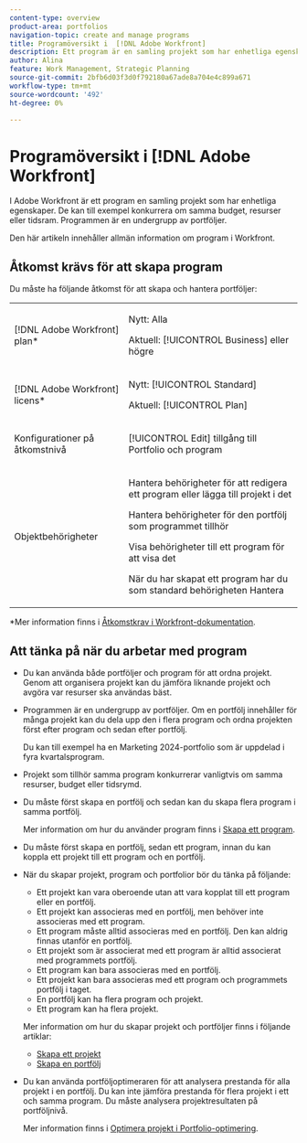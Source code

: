 ```yaml
---
content-type: overview
product-area: portfolios
navigation-topic: create and manage programs
title: Programöversikt i  [!DNL Adobe Workfront]
description: Ett program är en samling projekt som har enhetliga egenskaper. Dessa projekt konkurrerar vanligtvis om samma resurser, budget eller tidskortplats. Programmen är en undergrupp av portföljer. Du kan associera projekt med program innan de läggs till i en portfölj.
author: Alina
feature: Work Management, Strategic Planning
source-git-commit: 2bfb6d03f3d0f792180a67ade8a704e4c899a671
workflow-type: tm+mt
source-wordcount: '492'
ht-degree: 0%

---
```


# Programöversikt i [!DNL Adobe Workfront]

<!-- Audited: 09/2024 -->

I Adobe Workfront är ett program en samling projekt som har enhetliga egenskaper. De kan till exempel konkurrera om samma budget, resurser eller tidsram. Programmen är en undergrupp av portföljer.

Den här artikeln innehåller allmän information om program i Workfront.

## Åtkomst krävs för att skapa program

<!--leave the table uncollapsed as this article is about access-->

Du måste ha följande åtkomst för att skapa och hantera portföljer:

<table style="table-layout:auto"> 
 <col> 
 <col> 
 <tbody> 
  <tr> 
   <td role="rowheader">[!DNL Adobe Workfront] plan*</td> 
   <td> <p>Nytt: Alla</p>
   <p>Aktuell: [!UICONTROL Business] eller högre</p> </td> 
  </tr> 
  <tr> 
   <td role="rowheader">[!DNL Adobe Workfront] licens*</td> 
   <td> <p>Nytt: [!UICONTROL Standard]</p>
   <p>Aktuell: [!UICONTROL Plan] </p> </td> 
  </tr> 
  <tr> 
   <td role="rowheader">Konfigurationer på åtkomstnivå</td> 
   <td> <p>[!UICONTROL Edit] tillgång till Portfolio och program</p>  </td> 
  </tr> 
  <tr> 
   <td role="rowheader">Objektbehörigheter</td> 
   <td> <p>Hantera behörigheter för att redigera ett program eller lägga till projekt i det</p>
   <p>Hantera behörigheter för den portfölj som programmet tillhör </p>
   <p>Visa behörigheter till ett program för att visa det</p>
   <p>När du har skapat ett program har du som standard behörigheten Hantera</p> 
    </td> 
  </tr> 
 </tbody> 
</table>

*Mer information finns i [Åtkomstkrav i Workfront-dokumentation](/help/quicksilver/administration-and-setup/add-users/access-levels-and-object-permissions/access-level-requirements-in-documentation.md).


## Att tänka på när du arbetar med program

* Du kan använda både portföljer och program för att ordna projekt. Genom att organisera projekt kan du jämföra liknande projekt och avgöra var resurser ska användas bäst.

* Programmen är en undergrupp av portföljer. Om en portfölj innehåller för många projekt kan du dela upp den i flera program och ordna projekten först efter program och sedan efter portfölj.

  Du kan till exempel ha en Marketing 2024-portfolio som är uppdelad i fyra kvartalsprogram.

* Projekt som tillhör samma program konkurrerar vanligtvis om samma resurser, budget eller tidsrymd.

* Du måste först skapa en portfölj och sedan kan du skapa flera program i samma portfölj.

  Mer information om hur du använder program finns i [Skapa ett program](../../../manage-work/portfolios/create-and-manage-programs/create-program.md).

* Du måste först skapa en portfölj, sedan ett program, innan du kan koppla ett projekt till ett program och en portfölj.

* När du skapar projekt, program och portfolior bör du tänka på följande:

   * Ett projekt kan vara oberoende utan att vara kopplat till ett program eller en portfölj.
   * Ett projekt kan associeras med en portfölj, men behöver inte associeras med ett program.
   * Ett program måste alltid associeras med en portfölj. Den kan aldrig finnas utanför en portfölj.
   * Ett projekt som är associerat med ett program är alltid associerat med programmets portfölj.
   * Ett program kan bara associeras med en portfölj.
   * Ett projekt kan bara associeras med ett program och programmets portfölj i taget.
   * En portfölj kan ha flera program och projekt.
   * Ett program kan ha flera projekt.

  Mer information om hur du skapar projekt och portföljer finns i följande artiklar:
   * [Skapa ett projekt](/help/quicksilver/manage-work/projects/create-projects/create-project.md)
   * [Skapa en portfölj](/help/quicksilver/manage-work/portfolios/create-and-manage-portfolios/create-portfolios.md)


* Du kan använda portföljoptimeraren för att analysera prestanda för alla projekt i en portfölj. Du kan inte jämföra prestanda för flera projekt i ett och samma program. Du måste analysera projektresultaten på portföljnivå.

  Mer information finns i [Optimera projekt i Portfolio-optimering](/help/quicksilver/manage-work/portfolios/portfolio-optimizer/optimize-projects-in-portfolio-optimizer.md).



